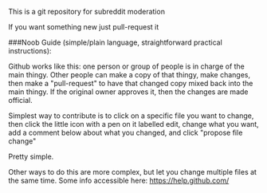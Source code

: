 This is a git repository for subreddit moderation

If you want something new just pull-request it


###Noob Guide (simple/plain language, straightforward practical instructions):

Github works like this: one person or group of people is in charge of the main thingy. Other people can make a copy of that thingy, make changes, then make a "pull-request" to have that changed copy mixed back into the main thingy. If the original owner approves it, then the changes are made official.

Simplest way to contribute is to click on a specific file you want to change, then click the little icon with a pen on it labelled edit, change what you want, add a comment below about what you changed, and click "propose file change"

Pretty simple.

Other ways to do this are more complex, but let you change multiple files at the same time. Some info accessible here: https://help.github.com/
